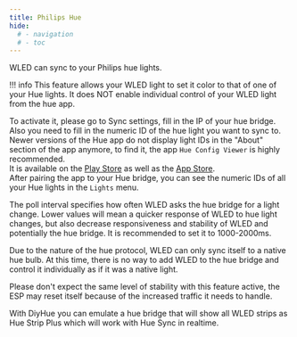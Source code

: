 ```yaml
---
title: Philips Hue
hide:
  # - navigation
  # - toc
---
```


WLED can sync to your Philips hue lights.

!!! info
    This feature allows your WLED light to set it color to that of one of your Hue lights. It does NOT enable individual control of your WLED light from the hue app.

To activate it, please go to Sync settings, fill in the IP of your hue bridge. Also you need to fill in the numeric ID of the hue light you want to sync to.  
Newer versions of the Hue app do not display light IDs in the "About" section of the app anymore, to find it, the app `Hue Config Viewer` is highly recommended.  
It is available on the [Play Store](https://play.google.com/store/apps/details?id=com.life4hue.hueconfigviewer) as well as the [App Store](https://apps.apple.com/app/id1145977453).  
After pairing the app to your Hue bridge, you can see the numeric IDs of all your Hue lights in the `Lights` menu.  

The poll interval specifies how often WLED asks the hue bridge for a light change. Lower values will mean a quicker response of WLED to hue light changes, but also decrease responsiveness and stability of WLED and potentially the hue bridge. It is recommended to set it to 1000-2000ms.

Due to the nature of the hue protocol, WLED can only sync itself to a native hue bulb. At this time, there is no way to add WLED to the hue bridge and control it individually as if it was a native light.

Please don't expect the same level of stability with this feature active, the ESP may reset itself because of the increased traffic it needs to handle.

With DiyHue you can emulate a hue bridge that will show all WLED strips as Hue Strip Plus which will work with Hue Sync in realtime.
